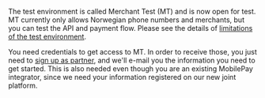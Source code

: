 The test environment is called Merchant Test (MT) and is now open for test. MT currently only allows
Norwegian phone numbers and merchants, but you can test the API and payment flow. Please see the details
of [limitations of the test environment](/docs/test-environment).

You need credentials to get access to MT. In order to receive those, you just need to [sign up as partner](https://www.vippsmobilepay.com/partner/become-a-partner), and we'll e-mail you the
information you need to get started. This is also needed even though you are an existing MobilePay integrator, since we need your information registered on our new joint platform.
